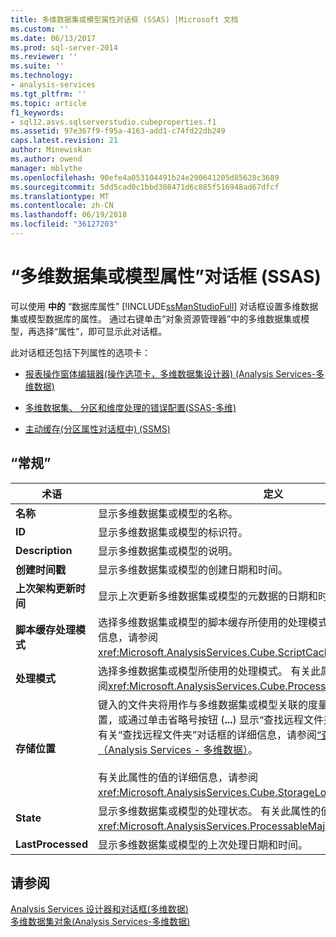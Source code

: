 ```yaml
---
title: 多维数据集或模型属性对话框 (SSAS) |Microsoft 文档
ms.custom: ''
ms.date: 06/13/2017
ms.prod: sql-server-2014
ms.reviewer: ''
ms.suite: ''
ms.technology:
- analysis-services
ms.tgt_pltfrm: ''
ms.topic: article
f1_keywords:
- sql12.asvs.sqlserverstudio.cubeproperties.f1
ms.assetid: 97e367f9-f95a-4163-add1-c74fd22db249
caps.latest.revision: 21
author: Minewiskan
ms.author: owend
manager: mblythe
ms.openlocfilehash: 90efe4a053104491b24e290641205d85628c3689
ms.sourcegitcommit: 5dd5cad0c1bbd308471d6c885f516948ad67dfcf
ms.translationtype: MT
ms.contentlocale: zh-CN
ms.lasthandoff: 06/19/2018
ms.locfileid: "36127203"
---
```

# <a name="cube-or-model-properties-dialog-box-ssas"></a>“多维数据集或模型属性”对话框 (SSAS)
  可以使用 **中的** “数据库属性” [!INCLUDE[ssManStudioFull](../includes/ssmanstudiofull-md.md)] 对话框设置多维数据集或模型数据库的属性。 通过右键单击“对象资源管理器”中的多维数据集或模型，再选择“属性”，即可显示此对话框。  
  
 此对话框还包括下列属性的选项卡：  
  
-   [报表操作窗体编辑器&#40;操作选项卡，多维数据集设计器&#41; &#40;Analysis Services-多维数据&#41;](report-action-form-editor-cube-designer-analysis-services-multidimensional-data.md)  
  
-   [多维数据集、 分区和维度处理的错误配置&#40;SSAS-多维&#41;](multidimensional-models/error-configuration-for-cube-partition-and-dimension-processing.md)  
  
-   [主动缓存&#40;分区属性对话框中&#41; &#40;SSMS&#41;](proactive-caching-partition-properties-dialog-box-ssms.md)  
  
## <a name="options"></a>“常规”  
  
|术语|定义|  
|----------|----------------|  
|**名称**|显示多维数据集或模型的名称。|  
|**ID**|显示多维数据集或模型的标识符。|  
|**Description**|显示多维数据集或模型的说明。|  
|**创建时间戳**|显示多维数据集或模型的创建日期和时间。|  
|**上次架构更新时间**|显示上次更新多维数据集或模型的元数据的日期和时间。|  
|**脚本缓存处理模式**|选择多维数据集或模型的脚本缓存所使用的处理模式。 有关此属性的值的详细信息，请参阅<xref:Microsoft.AnalysisServices.Cube.ScriptCacheProcessingMode%2A>。|  
|**处理模式**|选择多维数据集或模型所使用的处理模式。 有关此属性的值的详细信息，请参阅<xref:Microsoft.AnalysisServices.Cube.ProcessingMode%2A>。|  
|**存储位置**|键入的文件夹将用作与多维数据集或模型关联的度量值组和分区的默认存储位置，或通过单击省略号按钮 (**...**) 显示“查找远程文件夹”对话框以选择文件夹。 有关“查找远程文件夹”对话框的详细信息，请参阅[“查找远程文件夹”对话框（Analysis Services - 多维数据）](browse-for-remote-folder-dialog-box-analysis-services-multidimensional-data.md)。<br /><br /> 有关此属性的值的详细信息，请参阅<xref:Microsoft.AnalysisServices.Cube.StorageLocation%2A>。|  
|**State**|显示多维数据集或模型的处理状态。 有关此属性的值的详细信息，请参阅<xref:Microsoft.AnalysisServices.ProcessableMajorObject.State%2A>。|  
|**LastProcessed**|显示多维数据集或模型的上次处理日期和时间。|  
  
## <a name="see-also"></a>请参阅  
 [Analysis Services 设计器和对话框&#40;多维数据&#41;](analysis-services-designers-and-dialog-boxes-multidimensional-data.md)   
 [多维数据集对象&#40;Analysis Services-多维数据&#41;](multidimensional-models-olap-logical-cube-objects/cube-objects-analysis-services-multidimensional-data.md)  
  
  